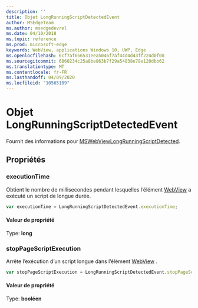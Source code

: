```yaml
---
description: ''
title: Objet LongRunningScriptDetectedEvent
author: MSEdgeTeam
ms.author: msedgedevrel
ms.date: 04/10/2018
ms.topic: reference
ms.prod: microsoft-edge
keywords: WebView, applications Windows 10, UWP, Edge
ms.openlocfilehash: 6cf7af656531eea5046f7af44d4d43ff224d0f08
ms.sourcegitcommit: 6860234c25a8be863b7f29a54838e78e120dbb62
ms.translationtype: MT
ms.contentlocale: fr-FR
ms.lasthandoff: 04/09/2020
ms.locfileid: "10565109"
---
```

# Objet LongRunningScriptDetectedEvent

Fournit des informations pour [MSWebViewLongRunningScriptDetected](../webview.md#mswebviewlongrunningscriptdetected).

## Propriétés

### executionTime

Obtient le nombre de millisecondes pendant lesquelles l’élément [WebView](../webview.md) a exécuté un script de longue durée.

```js
var executionTime = LongRunningScriptDetectedEvent.executionTime;
```

#### Valeur de propriété
Type: **long**

### stopPageScriptExecution
Arrête l’exécution d’un script longue dans l’élément [WebView](../webview.md) .

```js
var stopPageScriptExecution = LongRunningScriptDetectedEvent.stopPageScriptExecution;
```

#### Valeur de propriété
Type: **booléen**